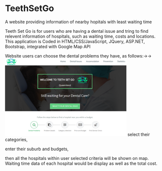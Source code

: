 # TeethSetGo
A website providing information of nearby hopitals with least waiting time

Teeth Set Go is for users who are having a dental issue and tring to find relevent information of hospitals, such as waiting time, costs and locations. 
This application is Coded in HTML/CSS/JavaScript, JQuery, ASP.NET, Bootstrap, integrated with Google Map API

Website users can choose the dental problems they have, as follows:→→
<img src="Images/screenshot1.png" width="400">
select their categories, 

enter their suburb and budgets, 

then all the hospitals within user selected criteria will be shown on map. Waiting time data of each hospital would be display as well as the total cost.
